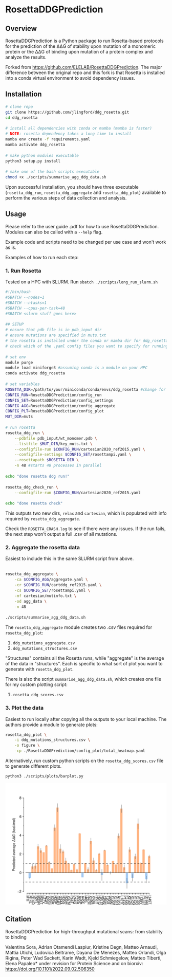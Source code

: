 # RosettaDDGPrediction

## Overview

RosettaDDGPrediction is a Python package to run Rosetta-based protocols for the prediction of the ΔΔG of stability upon mutation of a monomeric protein or the ΔΔG of binding upon mutation of a protein complex and analyze the results.

Forked from <https://github.com/ELELAB/RosettaDDGPrediction>.
The major difference between the original repo and this fork is that Rosetta is installed into a conda virtual environment to avoid dependency issues.

## Installation

```bash
# clone repo
git clone https://github.com/jlingford/ddg_rosetta.git
cd ddg_rosetta

# install all dependencies with conda or mamba (mamba is faster)
# NOTE: rosetta dependency takes a long time to install
mamba env create -f requirements.yaml
mamba activate ddg_rosetta

# make python modules executable
python3 setup.py install

# make one of the bash scripts executable
chmod +x ./scripts/summarise_agg_ddg_data.sh
```

Upon successful installation, you should have three executable (`rosetta_ddg_run`, `rosetta_ddg_aggregate` and `rosetta_ddg_plot`) available to perform the various steps of data collection and analysis.

## Usage

Please refer to the user guide .pdf for how to use RosettaDDGPrediction.
Modules can also be called with a `--help` flag.

Example code and scripts need to be changed per use case and won't work as is.

Examples of how to run each step:

### 1. Run Rosetta

Tested on a HPC with SLURM. Run `sbatch ./scripts/long_run_slurm.sh`

```bash
#!/bin/bash
#SBATCH --nodes=1
#SBATCH --ntasks=1
#SBATCH --cpus-per-task=48
#SBATCH <slurm stuff goes here>

## SETUP
# ensure that pdb file is in pdb_input dir
# ensure mutations are specified in muts.txt
# the rosetta is installed under the conda or mamba dir for ddg_rosetta
# check which of the .yaml config files you want to specify for running rosetta

# set env
module purge
module load miniforge3 #assuming conda is a module on your HPC
conda activate ddg_rosetta

# set variables
ROSETTA_DIR=/path/to/your/miniconda/conda/envs/ddg_rosetta #change for your system
CONFIG_RUN=RosettaDDGPrediction/config_run
CONFIG_SET=RosettaDDGPrediction/config_settings
CONFIG_AGG=RosettaDDGPrediction/config_aggregate
CONFIG_PLT=RosettaDDGPrediction/config_plot
MUT_DIR=muts

# run rosetta
rosetta_ddg_run \
    --pdbfile pdb_input/wt_monomer.pdb \
    --listfile $MUT_DIR/key_muts.txt \
    --configfile-run $CONFIG_RUN/cartesian2020_ref2015.yaml \
    --configfile-settings $CONFIG_SET/rosettampi.yaml \
    --rosettapath $ROSETTA_DIR \
    -n 48 #starts 48 processes in parallel

echo "done rosetta ddg run!"

rosetta_ddg_check_run \
    --configfile-run $CONFIG_RUN/cartesian2020_ref2015.yaml

echo "done rosetta check"
```

This outputs two new dirs, `relax` and `cartesian`, which is populated with info required by `rosetta_ddg_aggregate`.

Check the `ROSETTA_CRASH.log` to see if there were any issues.
If the run fails, the next step won't output a full .csv of all mutations.

### 2. Aggregate the rosetta data

Easiest to include this in the same SLURM script from above.

```bash

rosetta_ddg_aggregate \
    -ca $CONFIG_AGG/aggregate.yaml \
    -cr $CONFIG_RUN/cartddg_ref2015.yaml \
    -cs $CONFIG_SET/rosettampi.yaml \
    -mf cartesian/mutinfo.txt \
    -od agg_data \
    -n 48

./scripts/summarise_agg_ddg_data.sh
```

The `rosetta_ddg_aggregate` module creates two .csv files required for `rosetta_ddg_plot`:

1. `ddg_mutations_aggregate.csv`
2. `ddg_mutations_structures.csv`

"Structures" contains all the Rosetta runs, while "aggregate" is the average of the data in "structures".
Each is specific to what sort of plot you want to generate with `rosetta_ddg_plot`.

There is also the script `summarise_agg_ddg_data.sh`, which creates one file for my custom plotting script:

1. `rosetta_ddg_scores.csv`

### 3. Plot the data

Easiest to run locally after copying all the outputs to your local machine.
The authors provide a module to generate plots:

```bash
rosetta_ddg_plot \
    -i ddg_mutations_structures.csv \
    -o figure \
    -cp ./RosettaDDGPrediction/config_plot/total_heatmap.yaml
```

Alternatively, run custom python scripts on the `rosetta_ddg_scores.csv` file to generate different plots.

```bash
python3 ./scripts/plots/barplot.py
```

![barplot](./ddg_barplot_example.png)

## Citation

RosettaDDGPrediction for high-throughput mutational scans: from stability to binding

Valentina Sora, Adrian Otamendi Laspiur, Kristine Degn, Matteo Arnaudi, Mattia Utichi, Ludovica Beltrame, Dayana De Menezes, Matteo Orlandi, Olga Rigina, Peter Wad Sackett, Karin Wadt, Kjeld Schmiegelow, Matteo Tiberti, Elena Papaleo*
under revision for Protein Science and on biorxiv:  <https://doi.org/10.1101/2022.09.02.506350>
